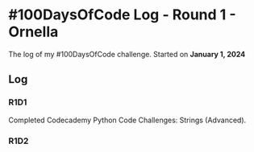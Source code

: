# #100DaysOfCode Log - Round 1 - Ornella

The log of my #100DaysOfCode challenge. Started on **January 1, 2024**

## Log

### R1D1 
Completed Codecademy Python Code Challenges: Strings (Advanced).

### R1D2
